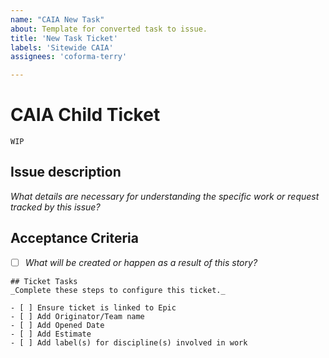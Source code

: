 ```yaml
---
name: "CAIA New Task"
about: Template for converted task to issue.
title: 'New Task Ticket'
labels: 'Sitewide CAIA'
assignees: 'coforma-terry'

---
```


# CAIA Child Ticket

`WIP`

## Issue description
_What details are necessary for understanding the specific work or request tracked by this issue?_

## Acceptance Criteria
- [ ] _What will be created or happen as a result of this story?_

```
## Ticket Tasks
_Complete these steps to configure this ticket._

- [ ] Ensure ticket is linked to Epic
- [ ] Add Originator/Team name 
- [ ] Add Opened Date
- [ ] Add Estimate
- [ ] Add label(s) for discipline(s) involved in work
